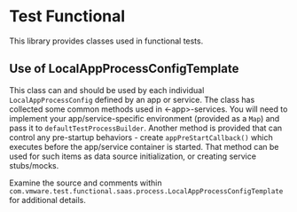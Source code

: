 # Test Functional

This library provides classes used in functional tests.

## Use of LocalAppProcessConfigTemplate

This class can and should be used by each individual `LocalAppProcessConfig` defined by an app or service. The class
has collected some common methods used in <-app>-services. You will need to implement your app/service-specific
environment (provided as a `Map`) and pass it to `defaultTestProcessBuilder`. Another method is provided that can control
any pre-startup behaviors - create `appPreStartCallback()` which executes before the app/service container
is started. That method can be used for such items as data source initialization, or creating service stubs/mocks.

Examine the source and comments within `com.vmware.test.functional.saas.process.LocalAppProcessConfigTemplate` for additional details.


